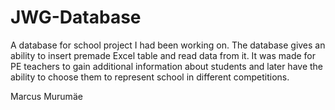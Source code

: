 # JWG-Database
A database for school project I had been working on. The database gives an ability to insert premade Excel table and read data from it. It was made for PE teachers to gain additional information about students and later have the ability to choose them to represent school in different competitions.

Marcus Murumäe  
